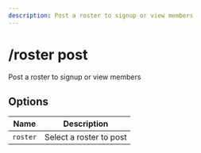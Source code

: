 ```yaml
---
description: Post a roster to signup or view members
---
```


# /roster post

Post a roster to signup or view members

## Options

| Name | Description |
|------|-------------|
| `roster` | Select a roster to post |

